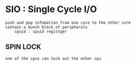 # SIO : Single Cycle I/O
    push and pop infomation from one core to the other core
    contain a bunch block of peripherals
        cpuid : cpuid registger

## SPIN LOCK
    one of the cpus can lock out the other cpu



